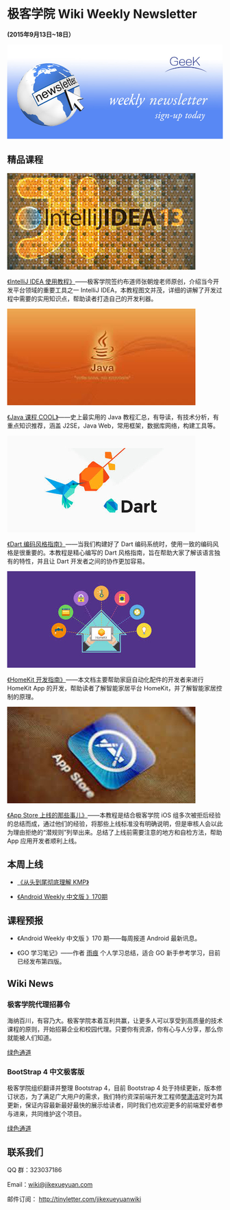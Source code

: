 # 极客学院 Wiki Weekly Newsletter  
 
**(2015年9月13日~18日）**

![newsletterlogo](images/newsletter-banner.jpg) 

## 精品课程

![](images/intellij-idea.jpg)

[《IntelliJ IDEA 使用教程》](http://wiki.jikexueyuan.com/project/IntelliJ-IDEA-Tutorial/)——极客学院签约布道师张朝煌老师原创，介绍当今开发平台领域的重要工具之一 IntelliJ IDEA，本教程图文并茂，详细的讲解了开发过程中需要的实用知识点，帮助读者打造自己的开发利器。

![](images/java-course.jpg)

[《Java 课程 COOL》](http://wiki.jikexueyuan.com/project/java-course/)——史上最实用的 Java 教程汇总，有导读，有技术分析，有重点知识推荐，涵盖 J2SE，Java Web，常用框架，数据库网络，构建工具等。

![](images/dart.jpg)

[《Dart 编码风格指南》](http://wiki.jikexueyuan.com/project/dart-style-guide/)——当我们构建好了 Dart 编码系统时，使用一致的编码风格是很重要的。本教程是精心编写的 Dart 风格指南，旨在帮助大家了解该语言独有的特性，并且让 Dart 开发者之间的协作更加容易。

![](images/homekit.jpg)

[《HomeKit 开发指南》](http://wiki.jikexueyuan.com/project/homekit/)——本文档主要帮助家庭自动化配件的开发者来进行 HomeKit App 的开发，帮助读者了解智能家居平台 HomeKit，并了解智能家居控制的原理。

![](images/app.jpg)

[《App Store 上线的那些事儿》](http://wiki.jikexueyuan.com/project/app-store-refused/)——本教程是结合极客学院 iOS 组多次被拒后经验的总结而成，通过他们的经验，将那些上线标准没有明确说明，但是审核人会以此为理由拒绝的“潜规则”列举出来。总结了上线前需要注意的地方和自检方法，帮助 App 应用开发者顺利上线。

## 本周上线

- [《从头到尾彻底理解 KMP》](http://wiki.jikexueyuan.com/project/kmp-algorithm/)

- [《Android Weekly 中文版 》170期](http://wiki.jikexueyuan.com/project/android-weekly/issue-170/index.html)

## 课程预报

- 《Android Weekly 中文版 》170 期——每周报道 Android 最新讯息。

- 《GO 学习笔记》——作者 [雨痕](https://github.com/qyuhen) 个人学习总结，适合 GO 新手参考学习，目前已经发布第四版。

## Wiki News

### 极客学院代理招募令

海纳百川，有容乃大。极客学院本着互利共赢，让更多人可以享受到高质量的技术课程的原则，开始招募企业和校园代理。只要你有资源，你有心与人分享，那么你就能被人们知道。

[绿色通道](http://www.jikexueyuan.com/blog/503.html?huodong=daili_shouye_banner_0917)

### BootStrap 4 中文极客版

极客学院组织翻译并整理 Bootstrap 4，目前 Bootstrap 4 处于持续更新，版本修订状态，为了满足广大用户的需求，我们特约资深前端开发工程师[樊潇洁](http://weibo.com/u/5596869470)定时为其更新，保证内容最新最好最快的展示给读者，同时我们也欢迎更多的前端爱好者参与进来，共同维护这个项目。

[绿色通道](http://wiki.jikexueyuan.com/project/bootstrap4/getting-started/introduction/)

## 联系我们

QQ 群：323037186

Email：wiki@jikexueyuan.com

邮件订阅： <http://tinyletter.com/jikexueyuanwiki>